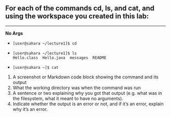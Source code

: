 ## For each of the commands cd, ls, and cat, and using the workspace you created in this lab:
---
**No Args**
- `[user@sahara ~/lecture1]$ cd` <br />


- `[user@sahara ~/lecture1]$ ls` <br />
  `Hello.class  Hello.java  messages  README` <br />


- `[user@sahara ~]$ cat` <br />

1. A screenshot or Markdown code block showing the command and its output
2. What the working directory was when the command was run
3. A sentence or two explaining why you got that output (e.g. what was in the filesystem, what it meant to have no arguments).
4. Indicate whether the output is an error or not, and if it’s an error, explain why it’s an error.
